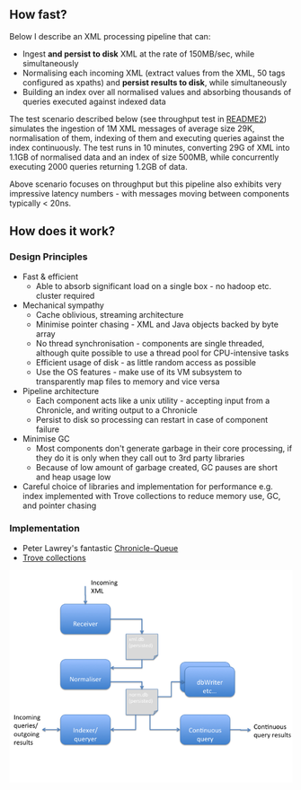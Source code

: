 ## How fast?
Below I describe an XML processing pipeline that can:

* Ingest __and persist to disk__ XML at the rate of 150MB/sec, while simultaneously
* Normalising each incoming XML (extract values from the XML, 50 tags configured as xpaths) and __persist results to disk__, while simultaneously
* Building an index over all normalised values and absorbing thousands of queries executed against indexed data

The test scenario described below (see throughput test in [README2](README2.md)) simulates the ingestion of 1M XML messages of average size 29K, normalisation of them,
indexing of them and executing queries against the index continuously. The test runs in 10 minutes, converting 29G of XML
into 1.1GB of normalised data and an index of size 500MB, while concurrently executing 2000 queries returning 1.2GB of data.

Above scenario focuses on throughput but this pipeline also exhibits very impressive latency numbers - with messages moving between components typically < 20ns.

## How does it work?
### Design Principles

* Fast & efficient
    * Able to absorb significant load on a single box - no hadoop etc. cluster required
* Mechanical sympathy
    * Cache oblivious, streaming architecture
    * Minimise pointer chasing - XML and Java objects backed by byte array
    * No thread synchronisation - components are single threaded, although quite possible to use a thread pool for CPU-intensive tasks
    * Efficient usage of disk - as little random access as possible
    * Use the OS features - make use of its VM subsystem to transparently map files to memory and vice versa
* Pipeline architecture
    * Each component acts like a unix utility - accepting input from a Chronicle, and writing output to a Chronicle 
    * Persist to disk so processing can restart in case of component failure
* Minimise GC
    * Most components don't generate garbage in their core processing, if they do it is only when they call out to 3rd party libraries 
    * Because of low amount of garbage created, GC pauses are short and heap usage low 
* Careful choice of libraries and implementation for performance e.g. index implemented with Trove collections to reduce memory use, GC, and pointer chasing 

### Implementation
* Peter Lawrey's fantastic [Chronicle-Queue](https://github.com/OpenHFT/Chronicle-Queue)
* [Trove collections](http://trove.starlight-systems.com/)

![Component diagram](components.png)
